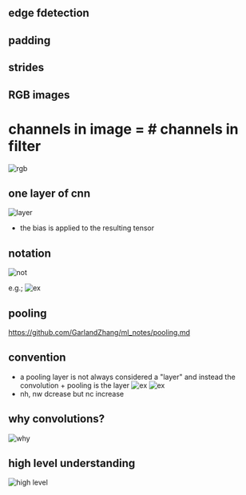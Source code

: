 ## edge fdetection

## padding

## strides

## RGB images

# channels in image = # channels in filter

![rgb](https://i.gyazo.com/419c1d92967b9eb7b1b1f44db0455424.png)

## one layer of cnn

![layer](https://i.gyazo.com/61faa75b7597e33b9de1f9a3009fb793.png)
   - the bias is applied to the resulting tensor
   
## notation
![not](https://i.gyazo.com/2bc6c9fd1f5eeecfdd2bab58c1e06626.png)


e.g.;
![ex](https://i.gyazo.com/70b590342bbae08138871a3c6bc0f70f.png)


## pooling
https://github.com/GarlandZhang/ml_notes/pooling.md

## convention
   - a pooling layer is not always considered a "layer" and instead the convolution + pooling is the layer
![ex](https://i.gyazo.com/4e9ff150c17b63fa2a70b828260d66ba.png)
![ex](https://i.gyazo.com/aa5b970f89bb6226bce6cebefe57dc95.png)
   - nh, nw dcrease but nc increase

## why convolutions?

![why](https://i.gyazo.com/f37082e3ba7a5735b46cdc79eff99af5.png)

## high level understanding
![high level](https://i.gyazo.com/56585ff3c82dc8265170240dee3b86ee.png)
